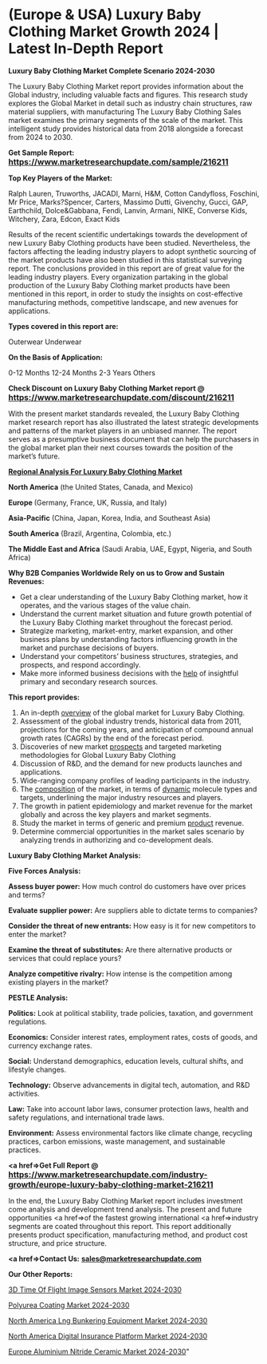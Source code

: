 # (Europe & USA) Luxury Baby Clothing Market Growth 2024 | Latest In-Depth Report

<strong>Luxury Baby Clothing Market Complete Scenario 2024-2030</strong>

The Luxury Baby Clothing Market report provides information about the Global industry, including valuable facts and figures. This research study explores the Global Market in detail such as industry chain structures, raw material suppliers, with manufacturing The Luxury Baby Clothing Sales market examines the primary segments of the scale of the market. This intelligent study provides historical data from 2018 alongside a forecast from 2024 to 2030.

<strong>Get Sample Report: <a href=https://www.marketresearchupdate.com/sample/216211><font size=3 color=#0000ff>https://www.marketresearchupdate.com/sample/216211</font></a></strong>

<strong>Top Key Players of the Market:</strong>

Ralph Lauren, Truworths, JACADI, Marni, H&M, Cotton Candyfloss, Foschini, Mr Price, Marks?Spencer, Carters, Massimo Dutti, Givenchy, Gucci, GAP, Earthchild, Dolce&Gabbana, Fendi, Lanvin, Armani, NIKE, Converse Kids, Witchery, Zara, Edcon, Exact Kids

Results of the recent scientific undertakings towards the development of new Luxury Baby Clothing products have been studied. Nevertheless, the factors affecting the leading industry players to adopt synthetic sourcing of the market products have also been studied in this statistical surveying report. The conclusions provided in this report are of great value for the leading industry players. Every organization partaking in the global production of the Luxury Baby Clothing market products have been mentioned in this report, in order to study the insights on cost-effective manufacturing methods, competitive landscape, and new avenues for applications.

<strong>Types covered in this report are: </strong>

Outerwear
Underwear

<strong>On the Basis of Application:</strong>

0-12 Months
12-24 Months
2-3 Years
Others

<strong>Check Discount on Luxury Baby Clothing Market report @ <a href=https://www.marketresearchupdate.com/discount/216211><font size=3 color=#0000ff>https://www.marketresearchupdate.com/discount/216211</font></a></strong>

With the present market standards revealed, the Luxury Baby Clothing market research report has also illustrated the latest strategic developments and patterns of the market players in an unbiased manner. The report serves as a presumptive business document that can help the purchasers in the global market plan their next courses towards the position of the market’s future.

<strong><u><b>Regional Analysis For Luxury Baby Clothing Market</b></u></strong>

<strong><b>North America</b></strong> (the United States, Canada, and Mexico)

<strong><b>Europe </b></strong>(Germany, France, UK, Russia, and Italy)

<strong><b>Asia-Pacific</b></strong> (China, Japan, Korea, India, and Southeast Asia)

<strong><b>South America</b></strong> (Brazil, Argentina, Colombia, etc.)

<strong><b>The Middle East and Africa</b></strong> (Saudi Arabia, UAE, Egypt, Nigeria, and South Africa)

<strong>Why B2B Companies Worldwide Rely on us to Grow and Sustain Revenues:</strong>
<ul>
  <li>Get a clear understanding of the Luxury Baby Clothing market, how it operates, and the various stages of the value chain.</li>
  <li>Understand the current market situation and future growth potential of the Luxury Baby Clothing market throughout the forecast period.</li>
  <li>Strategize marketing, market-entry, market expansion, and other business plans by understanding factors influencing growth in the market and purchase decisions of buyers.</li>
  <li>Understand your competitors’ business structures, strategies, and prospects, and respond accordingly.</li>
  <li>Make more informed business decisions with the <a href=ASDF991299>help</a> of insightful primary and secondary research sources.</li>
</ul>
<strong>This report provides:</strong>
<ol>
  <li>An in-depth <a href=>overview</a> of the global market for Luxury Baby Clothing.</li>
  <li>Assessment of the global industry trends, historical data from 2011, projections for the coming years, and anticipation of compound annual growth rates (CAGRs) by the end of the forecast period.</li>
  <li>Discoveries of new market <a href=>prospects</a> and targeted marketing methodologies for Global Luxury Baby Clothing</li>
  <li>Discussion of R&amp;D, and the demand for new products launches and applications.</li>
  <li>Wide-ranging company profiles of leading participants in the industry.</li>
  <li>The <a href=ASDF881288>composition</a> of the market, in terms of <a href=>dynamic</a> molecule types and targets, underlining the major industry resources and players.</li>
  <li>The growth in patient epidemiology and market revenue for the market globally and across the key players and market segments.</li>
  <li>Study the market in terms of generic and premium <a href=>product</a> revenue.</li>
  <li>Determine commercial opportunities in the market sales scenario by analyzing trends in authorizing and co-development deals.</li>
</ol>

<strong>Luxury Baby Clothing Market Analysis:</strong>

<strong>Five Forces Analysis:</strong>

<strong>Assess buyer power:</strong> How much control do customers have over prices and terms?

<strong>Evaluate supplier power:</strong> Are suppliers able to dictate terms to companies?

<strong>Consider the threat of new entrants:</strong> How easy is it for new competitors to enter the market?

<strong>Examine the threat of substitutes:</strong> Are there alternative products or services that could replace yours?

<strong>Analyze competitive rivalry:</strong> How intense is the competition among existing players in the market?

<strong>PESTLE Analysis:</strong>

<strong>Politics:</strong> Look at political stability, trade policies, taxation, and government regulations.

<strong>Economics:</strong> Consider interest rates, employment rates, costs of goods, and currency exchange rates.

<strong>Social:</strong> Understand demographics, education levels, cultural shifts, and lifestyle changes.

<strong>Technology:</strong> Observe advancements in digital tech, automation, and R&D activities.

<strong>Law:</strong> Take into account labor laws, consumer protection laws, health and safety regulations, and international trade laws.

<strong>Environment:</strong> Assess environmental factors like climate change, recycling practices, carbon emissions, waste management, and sustainable practices.

<strong><a href=>Get Full Report</a> @ <a href=https://www.marketresearchupdate.com/industry-growth/europe-luxury-baby-clothing-market-216211><font size=3 color=#0000ff>https://www.marketresearchupdate.com/industry-growth/europe-luxury-baby-clothing-market-216211</font></a></strong>

In the end, the Luxury Baby Clothing Market report includes investment come analysis and development trend analysis. The present and future opportunities <a href=>of</a> the fastest growing international <a href=>industry</a> segments are coated throughout this report. This report additionally presents product specification, manufacturing method, and product cost structure, and price structure.

<strong><a href=><strong>Contact Us:</strong></a></strong>
<strong>sales@marketresearchupdate.com</strong>

<strong>Our Other Reports:</strong>

<a href=https://www.linkedin.com/pulse/3d-time-of-flight-image-sensors-market-2023-latest>3D Time Of Flight Image Sensors Market 2024-2030</a>

<a href=https://www.linkedin.com/pulse/polyurea-coating-market-analysis-segment-region>Polyurea Coating Market 2024-2030</a>

<a href=https://www.linkedin.com/pulse/north-america-lng-bunkering-equipment-market>North America Lng Bunkering Equipment Market 2024-2030</a>

<a href=https://www.linkedin.com/pulse/north-america-digital-insurance-platform-market-lyprf/>North America Digital Insurance Platform Market 2024-2030</a>

<a href=https://www.linkedin.com/pulse/europe-aluminium-nitride-ceramic-market-research-n98cf/>Europe Aluminium Nitride Ceramic Market 2024-2030</a>"
